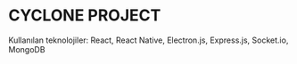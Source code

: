 # CYCLONE PROJECT

Kullanılan teknolojiler:
React, React Native, Electron.js, Express.js, Socket.io, MongoDB
